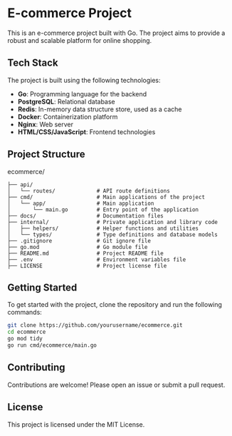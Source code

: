 
# E-commerce Project

This is an e-commerce project built with Go. The project aims to provide a robust and scalable platform for online shopping.

## Tech Stack

The project is built using the following technologies:

- **Go**: Programming language for the backend
- **PostgreSQL**: Relational database
- **Redis**: In-memory data structure store, used as a cache
- **Docker**: Containerization platform
- **Nginx**: Web server
- **HTML/CSS/JavaScript**: Frontend technologies

## Project Structure


ecommerce/
```
├── api/
│   └── routes/             # API route definitions
├── cmd/                    # Main applications of the project
│   └── app/                # Main application
│       └── main.go         # Entry point of the application
├── docs/                   # Documentation files
├── internal/               # Private application and library code
│   ├── helpers/            # Helper functions and utilities
│   └── types/              # Type definitions and database models
├── .gitignore              # Git ignore file
├── go.mod                  # Go module file
├── README.md               # Project README file
├── .env                    # Environment variables file
├── LICENSE                 # Project license file
```



## Getting Started

To get started with the project, clone the repository and run the following commands:

```sh
git clone https://github.com/yourusername/ecommerce.git
cd ecommerce
go mod tidy
go run cmd/ecommerce/main.go
```

## Contributing

Contributions are welcome! Please open an issue or submit a pull request.

## License

This project is licensed under the MIT License.
```
